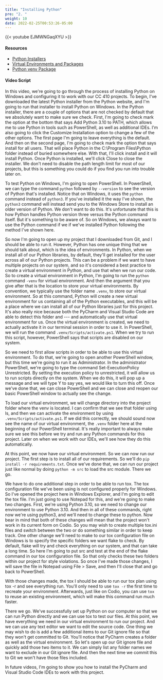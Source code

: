 ```yaml
---
title: "Installing Python"
pre: "2. "
weight: 10
date: 2022-02-25T00:53:26-05:00
---
```


{{< youtube EJMWNGaqXYU   >}}

#### Resources

* [Python Installers](https://www.python.org/downloads/)
* [Virtual Environments and Packages](https://docs.python.org/3/tutorial/venv.html)
* [Python venv Package](https://docs.python.org/3/library/venv.html)


#### Video Script

In this video, we're going to go through the process of installing Python on Windows and configuring it to work with our CC 410 projects. To begin, I've downloaded the latest Python installer from the Python website, and I'm going to run that installer to install Python on Windows. In the Python installer, there are a couple of options that are not checked by default that we absolutely want to make sure we check. First, I'm going to check mark the option at the bottom that says Add Python 3.10 to PATH, which allows me to use Python in tools such as PowerShell, as well as additional IDEs. I'm also going to click the Customize Installation option to change a few of the other options. The first page I'm going to leave everything is the default. And then on the second page, I'm going to check mark the option that says install for all users. That will place Python in the C:\Program Files\Python folder instead of buried somewhere else. With that, I'll click install and it will install Python. Once Python is installed, we'll click Close to close the installer. We don't need to disable the path length limit for most of our projects, but this is something you could do if you find you run into trouble later on. 

To test Python on Windows, I'm going to open PowerShell. In PowerShell, we can type the command `python` followed by `--version` to see the version of Python that's installed. Notice that on Windows, it uses the `python` command instead of `python3`. If you've installed it the way I've shown, the `python3` command will instead send you to the Windows Store to install an older version of Python. We don't want to do this. It's unfortunate that this is how Python handles Python version three versus the Python command itself. But it's something to be aware of. So on Windows, we always want to use the Python command if we if we've installed Python following the method I've shown here. 

So now I'm going to open up my project that I downloaded from Git, and I should be able to run it. However, Python has one unique thing that we should talk about, which is the idea of environments. In Python, when we install all of our Python libraries, by default, they'll get installed for the user across all of our Python projects. This can be a problem if we want to have multiple projects on our system, and so it's considered a best practice to create a virtual environment in Python, and use that when we run our code. So to create a virtual environment in Python, I'm going to run the `python` command `-venv` for virtual environment. And then the argument that you give after that is the location to store your virtual environments. By convention, we typically use the folder name `.venv`, to store our virtual environment. So at this command, Python will create a new virtual environment for us containing all of the Python executables, and this will be a place where we can install all of our Python libraries just for this project. It's also really nice because both the PyCharm and Visual Studio Code are able to detect this folder and --- and automatically use that virtual environment for us. Once the virtual environment is created, we need to actually activate it in our terminal session in order to use it. In PowerShell, we will run the command `.venv/Scripts/activate.ps1`. When we try to run this script, however, PowerShell says that scripts are disabled on our system. 

So we need to first allow scripts in order to be able to use this virtual environment. To do that, we're going to open another PowerShell window, but this time we're going to run it as Administrator. In the administrator PowerShell, we're going to type the command Set-ExecutionPolicy Unrestricted. By setting the execution policy to unrestricted, it will allow us to run scripts directly on the system. When we do this, it will pop up a message and we will type Y to say yes, we would like to turn this off. Once we've done that, we can close PowerShell and we can close and reopen our basic PowerShell window to actually see the change. 

To load our virtual environment, we will change directory into the project folder where the venv is located. I can confirm that we see that folder using ls, and then we can activate the environment by using `.venv/Scripts/activate.ps1`. If we did this correctly, we should sound now see the name of our virtual environment, the `.venv` folder here at the beginning of our PowerShell terminal. It's really important to always make sure we see this before we try and run any Python commands for this project. Later on when we work with our IDEs, we'll see how they do this automatically. 

At this point, we now have our virtual environment. So we can now run our project. The first step is to install all of our requirements. So we'll do `pip install -r requirements.txt`. Once we've done that, we can run our project just like normal by doing `python -m src` to load the src module. There we go. 

We have to do one additional step in order to be able to run tox. The tox configuration file we've been using is not configured properly for Windows. So I've opened the project here in Windows Explorer, and I'm going to edit the tox file. I'm just going to use Notepad for this, and we're going to make two changes. First, we're using Python 3.10, so we need to change our environment to use Python 3.10. And then in all of these commands, right now we're using python3, and we'll need to change these to python. Now bear in mind that both of these changes will mean that the project won't work in its current form on Codio. So you may wish to create multiple tox.ini files and switch between the two or do something similar in order to keep track. One other change we'll need to make to our tox configuration file on Windows is to specify the specific folders we want flake to check. By default, flake will try and check everything on our system, and that can take a long time. So here I'm going to put src and test at the end of the flake command in our tox configuration file. So that only checks these two folders within our project for style violations. So once I've made those changes, I will save the file in Notepad using File > Save, and then I'll close that and go back to PowerShell. 

With those changes made, the tox I should be able to run our tox plan using tox -r and see everything run. You'll only need to use `tox -r` the first time to recreate your environment. Afterwards, just like on Codio, you can use `tox` to reuse an existing environment, which will make this command run much faster. 

There we go. We've successfully set up Python on our computer so that we can run Python directly and we can use tox to test our files. At this point, we have everything we need in our virtual environment to run our project. And we can use any text editor we want to edit the source code. One thing we may wish to do is add a few additional items to our Git ignore file so that they won't get committed to Git. You'll notice that PyCharm creates a folder as well as the virtual environment. So let's open up our Git ignore file and quickly add those two items to it. We can simply list any folder names we want to exclude in our Git ignore file. And then the next time we commit this to Git we won't have those files included. 

In future videos, I'm going to show you how to install the PyCharm and Visual Studio Code IDEs to work with this project. 

